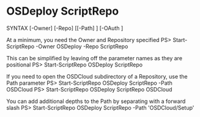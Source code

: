# OSDeploy ScriptRepo

SYNTAX
[-Owner] <string> [-Repo] <string> [[-Path] <string>] [-OAuth <string>]

At a minimum, you need the Owner and Repository specified
PS> Start-ScriptRepo -Owner OSDeploy -Repo ScriptRepo

This can be simplified by leaving off the parameter names as they are positional
PS> Start-ScriptRepo OSDeploy ScriptRepo

If you need to open the OSDCloud subdirectory of a Repository, use the Path parameter
PS> Start-ScriptRepo OSDeploy ScriptRepo -Path OSDCloud
PS> Start-ScriptRepo OSDeploy ScriptRepo OSDCloud

You can add additional depths to the Path by separating with a forward slash
PS> Start-ScriptRepo OSDeploy ScriptRepo -Path 'OSDCloud/Setup'